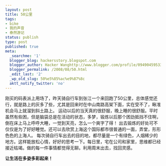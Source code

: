 ```yaml
---
layout: post
title: 50公里
tags:
- bike
- 我的声音
- 泰然游记
status: publish
type: post
published: true
meta:
  _searchme: '1'
  blogger_blog: hackersstory.blogspot.com
  blogger_author: Hacker Wanghttp://www.blogger.com/profile/09490459533264275905noreply@blogger.com
  blogger_permalink: /2008/08/50.html
  _edit_last: '2'
  _wp_old_slug: 50%e5%85%ac%e9%87%8c
  aktt_notify_twitter: 'no'
---
```

刚买的码表派上用场了，昨天骑自行车到张江一个来回跑了50公里，总体感觉还行，就是路上的灰多了些，尤其是回来时在中山南路高架下面，实在受不了，瞅准机会马上就溜到斜土路上。
运动以后的当天真的很舒服，晚上睡的很舒服。平时虽然有些困，但是脑袋总是在活动的状态，多梦，锻炼以后那个困劲抵挡不住啊，倒在床上马上呼呼大睡，一觉到天亮，怎么一个爽字了得！
出去锻炼的好处可不仅仅是为了好好睡觉。还可以去欣赏上海这个国际都市很普通的一面，弄堂，形形色色的上海人。
每次骑自行车出去的目的地，都尽量是一个有绿色，人烟稀少的地方。这样能放松心情，好好的思考一下。每日里，宅在公司和家里，思维都已经接近枯竭。做的每一件事情都觉得无聊。利用周末出去，找回灵感。

<span style="font-weight:bold;">让生活在多姿多彩起来！</span>
